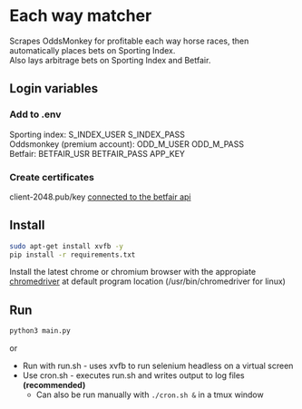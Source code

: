 # Each way matcher

Scrapes OddsMonkey for profitable each way horse races, then automatically places bets on
Sporting Index.  
Also lays arbitrage bets on Sporting Index and Betfair.

## Login variables

### Add to .env

Sporting index: S_INDEX_USER S_INDEX_PASS  
Oddsmonkey (premium account): ODD_M_USER ODD_M_PASS  
Betfair: BETFAIR_USR BETFAIR_PASS APP_KEY

### Create certificates
client-2048.pub/key [connected to the betfair api](https://docs.developer.betfair.com/display/1smk3cen4v3lu3yomq5qye0ni/Non-Interactive+%28bot%29+login#Non-Interactive(bot)login-LinkingtheCertificatetoYourBetfairAccount)

## Install

```bash
sudo apt-get install xvfb -y
pip install -r requirements.txt
```

Install the latest chrome or chromium browser with the appropiate [chromedriver](https://chromedriver.chromium.org/downloads) at default program location (/usr/bin/chromedriver for linux)

## Run

```bash
python3 main.py
```

or
- Run with run.sh - uses xvfb to run selenium headless on a virtual screen
- Use cron.sh - executes run.sh and writes output to log files **(recommended)**
  + Can also be run manually with ```./cron.sh &``` in a tmux window
